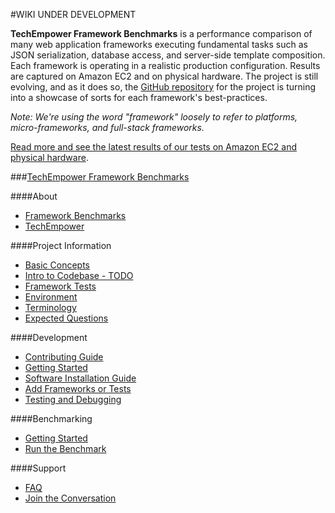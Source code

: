 #WIKI UNDER DEVELOPMENT

__TechEmpower Framework Benchmarks__ is a performance comparison of many web application frameworks executing fundamental tasks such as JSON serialization, database access, and server-side template composition. Each framework is operating in a realistic production configuration. Results are captured on Amazon EC2 and on physical hardware. The project is still evolving, and as it does so, the [GitHub repository](https://github.com/TechEmpower/FrameworkBenchmarks) for the project is turning into a showcase of sorts for each framework's best-practices.

_Note: We're using the word "framework" loosely to refer to platforms, micro-frameworks, and full-stack frameworks._

[Read more and see the latest results of our tests on Amazon EC2 and physical hardware](http://www.techempower.com/benchmarks/). 

###[TechEmpower Framework Benchmarks](https://www.techempower.com/benchmarks/)

####About
* [Framework Benchmarks](/About/Framework-Benchmarks.md)
* [TechEmpower](https://github.com/LadyMozzarella/FrameworkBenchmarks/About/TechEmpower)

####Project Information
* [Basic Concepts](https://github.com/LadyMozzarella/FrameworkBenchmarks/ProjectInformation/Concepts)
* [Intro to Codebase - TODO](https://github.com/LadyMozzarella/FrameworkBenchmarks/ProjectInformation/Codebase)
* [Framework Tests](https://github.com/LadyMozzarella/FrameworkBenchmarks/ProjectInformation/Framework-Tests)
* [Environment](https://github.com/LadyMozzarella/FrameworkBenchmarks/ProjectInformation/Environment)
* [Terminology](https://github.com/LadyMozzarella/FrameworkBenchmarks/ProjectInformation/Terminology)
* [Expected Questions](https://github.com/LadyMozzarella/FrameworkBenchmarks/ProjectInformation//Expected-Questions)

####Development
* [Contributing Guide](https://github.com/LadyMozzarella/FrameworkBenchmarks/Development/Contributing-Guide)
* [Getting Started](https://github.com/LadyMozzarella/FrameworkBenchmarks/Development/Getting-Started)
* [Software Installation Guide](https://github.com/LadyMozzarella/FrameworkBenchmarks/Development/Installation-Guide)
* [Add Frameworks or Tests](https://github.com/LadyMozzarella/FrameworkBenchmarks/Development/Add-Frameworks-or-Tests)
* [Testing and Debugging](https://github.com/LadyMozzarella/FrameworkBenchmarks/Development/Testing-and-Debugging)

####Benchmarking
* [Getting Started](https://github.com/LadyMozzarella/FrameworkBenchmarks/Benchmarking/Getting-Started-Benchmarking)
* [Run the Benchmark](https://github.com/LadyMozzarella/FrameworkBenchmarks/Benchmarking/Running-the-Benchmark)

####Support
* [FAQ](https://github.com/LadyMozzarella/FrameworkBenchmarks/Support/FAQ)
* [Join the Conversation](https://github.com/LadyMozzarella/FrameworkBenchmarks/Support/Converse)

